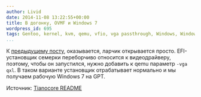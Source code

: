 ```yaml
---
author: Livid
date: 2014-11-08 13:22:55+00:00
title: В догонку, OVMF и Windows 7
wordpress_id: 695
tags: Gentoo, kernel, kvm, qemu, vfio, vga passthrough, Windows, Windows 7, виртуализация
...
```


К [предыдущему
посту](/posts/2014-11-07-%D0%BF%D0%B0%D1%80%D0%B0-%D1%81%D0%BB%D0%BE%D0%B2-%D0%BF%D1%80%D0%BE-vfio-%D0%B8-efi.html "Пара слов про VFIO и EFI"),
оказывается, ларчик открывается просто. EFI-установщик семерки
переборчиво относится к видеодрайверу, поэтому, чтобы он запустился,
нужно добавить к qemu параметр `-vga qxl`. В таком варианте установщик
отрабатывает нормально и мы получаем рабочую Windows 7 на GPT.

Источник: [Tianocore
README](https://github.com/tianocore/edk2-OvmfPkg/blob/master/README "Tianocore README")
